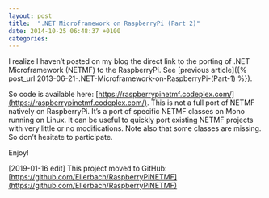 ```yaml
---
layout: post
title:  ".NET Microframework on RaspberryPi (Part 2)"
date: 2014-10-25 06:48:37 +0100
categories: 
---
```

I realize I haven’t posted on my blog the direct link to the porting of .NET Microframework (NETMF) to the RaspberryPi. See [previous article]({% post_url 2013-06-21-.NET-Microframework-on-RaspberryPi-(Part-1) %}).

 So code is available here: [https://raspberrypinetmf.codeplex.com/](https://raspberrypinetmf.codeplex.com/). This is not a full port of NETMF natively on RaspberryPi. It’s a port of specific NETMF classes on Mono running on Linux. It can be useful to quickly port existing NETMF projects with very little or no modifications. Note also that some classes are missing. So don’t hesitate to participate.

 Enjoy!

 [2019-01-16 edit] This project moved to GitHub: [https://github.com/Ellerbach/RaspberryPiNETMF](https://github.com/Ellerbach/RaspberryPiNETMF)

